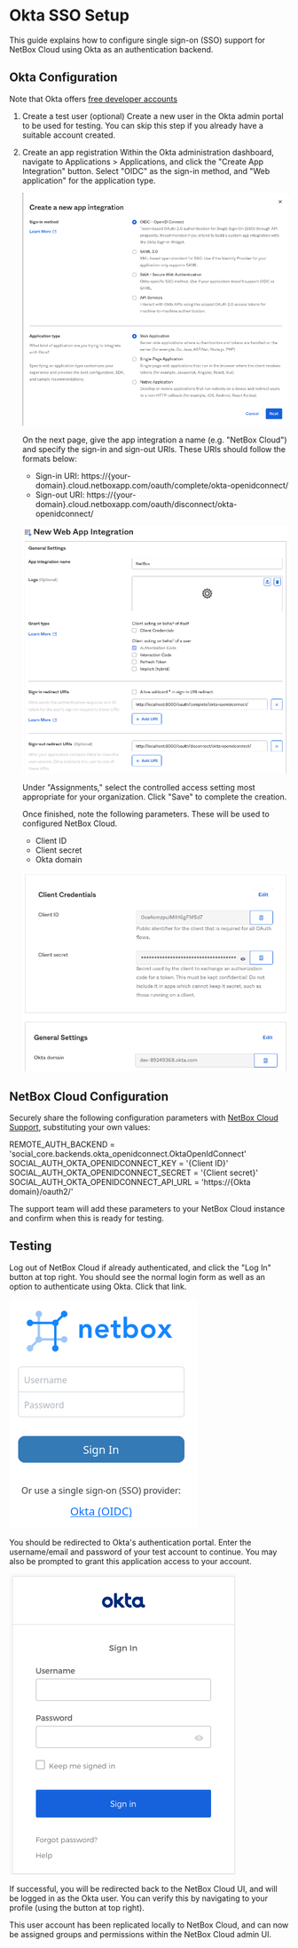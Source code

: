 # Okta SSO Setup
This guide explains how to configure single sign-on (SSO) support for NetBox Cloud using Okta as an authentication backend.

## Okta Configuration
Note that Okta offers [free developer accounts](https://developer.okta.com/)

1. Create a test user (optional)
Create a new user in the Okta admin portal to be used for testing. You can skip this step if you already have a suitable account created.

2. Create an app registration
Within the Okta administration dashboard, navigate to Applications > Applications, and click the "Create App Integration" button. Select "OIDC" as the sign-in method, and "Web application" for the application type.

    ![Create an app registration](../images/OKTA%20SSO/okta_create_app_registration.png)

    On the next page, give the app integration a name (e.g. "NetBox Cloud") and specify the sign-in and sign-out URIs. These URIs should follow the formats below:

    - Sign-in URI:   https://{your-domain}.cloud.netboxapp.com/oauth/complete/okta-openidconnect/
    - Sign-out URI:  https://{your-domain}.cloud.netboxapp.com/oauth/disconnect/okta-openidconnect/
    
    ![Web app integration](../images/OKTA%20SSO/okta_web_app_integration.png   )

    Under "Assignments," select the controlled access setting most appropriate for your organization. Click "Save" to complete the creation.

    Once finished, note the following parameters. These will be used to configured NetBox Cloud.

    - Client ID
    - Client secret
    - Okta domain

    ![Okta integration parameters](../images/OKTA%20SSO/okta_integration_parameters.png)

## NetBox Cloud Configuration

Securely share the following configuration parameters with [NetBox Cloud Support](mailto:support@netboxcloud.com), substituting your own values:

REMOTE_AUTH_BACKEND = 'social_core.backends.okta_openidconnect.OktaOpenIdConnect'
SOCIAL_AUTH_OKTA_OPENIDCONNECT_KEY = '{Client ID}'
SOCIAL_AUTH_OKTA_OPENIDCONNECT_SECRET = '{Client secret}'
SOCIAL_AUTH_OKTA_OPENIDCONNECT_API_URL = 'https://{Okta domain}/oauth2/'

The support team will add these parameters to your NetBox Cloud instance and confirm when this is ready for testing.

## Testing
Log out of NetBox Cloud if already authenticated, and click the "Log In" button at top right. You should see the normal login form as well as an option to authenticate using Okta. Click that link.

![NetBox Okta login form](../images/OKTA%20SSO/netbox_okta_login.png)

You should be redirected to Okta's authentication portal. Enter the username/email and password of your test account to continue. You may also be prompted to grant this application access to your account.

![Okta login portal](../images/OKTA%20SSO/okta_login_portal.png)

If successful, you will be redirected back to the NetBox Cloud UI, and will be logged in as the Okta user. You can verify this by navigating to your profile (using the button at top right).

This user account has been replicated locally to NetBox Cloud, and can now be assigned groups and permissions within the NetBox Cloud admin UI.
